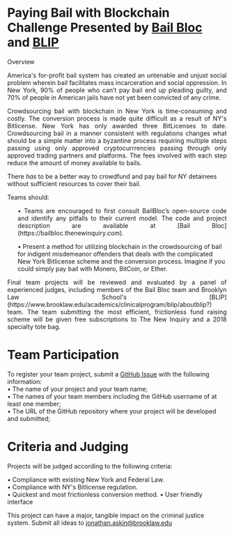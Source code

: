 # Paying Bail with Blockchain Challenge Presented by [Bail Bloc](https://bailbloc.thenewinquiry.com) and [BLIP](https://www.brooklaw.edu/academics/clinicalprogram/blip/aboutblip?)
 
Overview
<p align="justify">America's for-profit bail system has created an untenable and unjust social problem wherein bail facilitates mass incarceration and social oppression.  In New York, 90% of people who can’t pay bail end up pleading guilty, and 70% of people in American jails have not yet been convicted of any crime. </p>
 
<p align="justify">Crowdsourcing bail with blockchain in New York is time-consuming and costly. The conversion process is made quite difficult as a result of NY's Bitlicense. New York has only awarded three BitLicenses to date. Crowdsourcing bail in a manner consistent with regulations changes what should be a simple matter into a byzantine process requiring multiple steps passing using only approved cryptocurrrencies passing through only approved trading partners and platforms.  The fees involved with each step reduce the amount of money available to bails.
 
 There <i>has</i> to be a better way to crowdfund and pay bail for NY detainees without sufficient resources to cover their bail.</p>
 
Teams should:
 
<ul><p align="justify">• Teams are encouraged to first consult BailBloc’s open-source code and identify any pitfalls to their current model. The code and project description are available at [Bail Bloc](https://bailbloc.thenewinquiry.com).
 
• Present a method for utilizing blockchain in the crowdsourcing of bail for indigent misdemeanor offenders that deals with the complicated New York Bitlicense scheme and the conversion process. Imagine if you could simply pay bail with Monero, BitCoin, or Ether.
</p></ul>
<p align="justify">Final team projects will be reviewed and evaluated by a panel of experienced judges, including members of the Bail Bloc team and Brooklyn Law School's [BLIP](https://www.brooklaw.edu/academics/clinicalprogram/blip/aboutblip?) team. The team submitting the most efficient, frictionless fund raising scheme will be given free subscriptions to The New Inquiry and a 2018 specialty tote bag.
</p>

# Team Participation

To register your team project, submit a [GitHub Issue](https://github.com/BLIP-CLBF) with the following information:<br/> 
• The name of your project and your team name; <br/>
• The names of your team members including the GitHub username of at least one member;<br/>
• The URL of the GitHub repository where your project will be developed and submitted;


# Criteria and Judging

Projects will be judged according to the following criteria:

• Compliance with existing New York and Federal Law.<br/>
• Compliance with NY's Bitlicense regulation.<br/>
• Quickest and most frictionless conversion method. 
• User friendly interface <br/>
 
 
This project can have a major, tangible impact on the criminal justice system. Submit all ideas to jonathan.askin@brooklaw.edu
